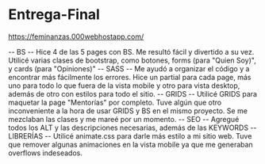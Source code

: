 # Entrega-Final

https://feminanzas.000webhostapp.com/

-- BS --
Hice 4 de las 5 pages con BS. Me resultó fácil y divertido a su vez. Utilicé varias clases de bootstrap, como botones, forms (para "Quien Soy)", y cards (para "Opiniones)"
-- SASS --
Me ayudó a organizar el código y a encontrar más fácilmente los errores. Hice un partial para cada page, más uno para todo lo que fuera de la vista mobile y otro para vista desktop, además de otro con estilos para todo el sitio.
-- GRIDS --
Utilicé GRIDS para maquetar la page "Mentorías" por completo. Tuve algún que otro inconveniente a la hora de usar GRIDS y BS en el mismo proyecto. Se me mezclaban las clases y me mareé por un momento.
-- SEO --
Agregué todos los ALT y las descripciones necesarias, además de las KEYWORDS
-- LIBRERÍAS --
Utilicé animate.css para darle más estilo a mi sitio web. Tuve que remover algunas animaciones en la vista mobile ya que me generaban overflows indeseados.
